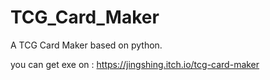 # TCG_Card_Maker
A TCG Card Maker based on python.

you can get exe on : https://jingshing.itch.io/tcg-card-maker
